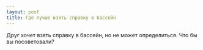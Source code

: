 ```yaml
---
layout: post 
title: Где лучше взять справку в бассейн 
--- 
```

Друг хочет взять справку в бассейн, но не может определиться. Что бы вы посоветовали?
